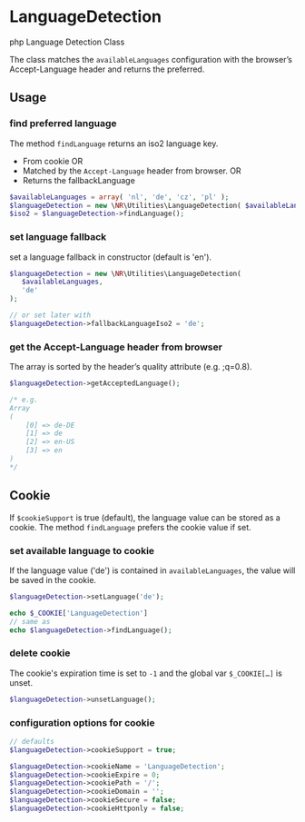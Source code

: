 # LanguageDetection
php Language Detection Class

The class matches the `availableLanguages` configuration with the browser’s Accept-Language header and returns the preferred.

## Usage


### find preferred language
The method `findLanguage` returns an iso2 language key.
* From cookie OR
* Matched by the `Accept-Language` header from browser. OR
* Returns the fallbackLanguage
```php
$availableLanguages = array( 'nl', 'de', 'cz', 'pl' );
$languageDetection = new \NR\Utilities\LanguageDetection( $availableLanguages );
$iso2 = $languageDetection->findLanguage();
``` 



### set language fallback
set a language fallback in constructor (default is 'en').
```php
$languageDetection = new \NR\Utilities\LanguageDetection(
   $availableLanguages,
   'de'
);

// or set later with
$languageDetection->fallbackLanguageIso2 = 'de';
```

### get the Accept-Language header from browser
The array is sorted by the header’s quality attribute (e.g. ;q=0.8).
```php
$languageDetection->getAcceptedLanguage();

/* e.g.
Array
(
    [0] => de-DE
    [1] => de
    [2] => en-US
    [3] => en
)
*/
```


## Cookie

If `$cookieSupport` is true (default), the language value can be stored as a cookie. The method `findLanguage` prefers the cookie value if set.



### set available language to cookie
If the language value ('de') is contained in `availableLanguages`, the value will be saved in the cookie.
```php
$languageDetection->setLanguage('de');

echo $_COOKIE['LanguageDetection']
// same as 
echo $languageDetection->findLanguage();
```




### delete cookie
The cookie's expiration time is set to `-1` and the global var `$_COOKIE[…]` is unset.
```php
$languageDetection->unsetLanguage();
```




### configuration options for cookie
```php
// defaults
$languageDetection->cookieSupport = true;

$languageDetection->cookieName = 'LanguageDetection';
$languageDetection->cookieExpire = 0;
$languageDetection->cookiePath = '/';
$languageDetection->cookieDomain = '';
$languageDetection->cookieSecure = false;
$languageDetection->cookieHttponly = false;
```